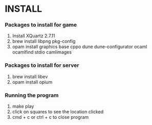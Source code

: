 # INSTALL

### Packages to install for game
1. Install XQuartz 2.7.11
2. brew install libpng pkg-config
4. opam install graphics base cppo dune dune-configurator ocaml ocamlfind stdio camlimages

### Packages to install for server
1. brew install libev
2. opam install opium

### Running the program
1. make play
2. click on squares to see the location clicked
3. cmd + c or ctrl + c to close program
